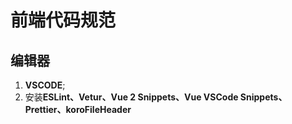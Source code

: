 <!--
 * @Author: your name
 * @Date: 2019-11-19 10:10:30
 * @LastEditTime: 2019-11-20 09:51:33
 * @LastEditors: Please set LastEditors
 * @Description: In User Settings Edit
 * @FilePath: /project/README.md
 -->

# 前端代码规范

## 编辑器

1. **VSCODE**;
2. 安装**ESLint、Vetur、Vue 2 Snippets、Vue VSCode Snippets、Prettier、koroFileHeader**
